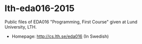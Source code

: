 # lth-eda016-2015
Public files of EDA016 "Programming, First Course" given at Lund University, LTH.
  * Homepage: http://cs.lth.se/eda016 (In Swedish) 
  
